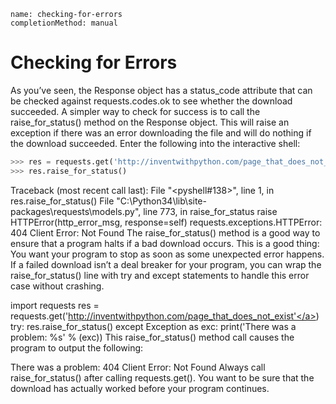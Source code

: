 ```ngMeta
name: checking-for-errors
completionMethod: manual
```
# Checking for Errors
As you’ve seen, the Response object has a status_code attribute that can be checked against requests.codes.ok to see whether the download succeeded. A simpler way to check for success is to call the raise_for_status() method on the Response object. This will raise an exception if there was an error downloading the file and will do nothing if the download succeeded. Enter the following into the interactive shell:

```python
>>> res = requests.get('http://inventwithpython.com/page_that_does_not_exist')
>>> res.raise_for_status()
```
Traceback (most recent call last):
  File "<pyshell#138>", line 1, in <module>
    res.raise_for_status()
  File "C:\Python34\lib\site-packages\requests\models.py", line 773, in raise_for_status
    raise HTTPError(http_error_msg, response=self)
requests.exceptions.HTTPError: 404 Client Error: Not Found
The raise_for_status() method is a good way to ensure that a program halts if a bad download occurs. This is a good thing: You want your program to stop as soon as some unexpected error happens. If a failed download isn’t a deal breaker for your program, you can wrap the raise_for_status() line with try and except statements to handle this error case without crashing.


import requests
res = requests.get('<span><a href="http://inventwithpython.com/page_that_does_not_exist'">http://inventwithpython.com/page_that_does_not_exist'</a></span>)
try:
    res.raise_for_status()
except Exception as exc:
    print('There was a problem: %s' % (exc))
This raise_for_status() method call causes the program to output the following:


There was a problem: 404 Client Error: Not Found
Always call raise_for_status() after calling requests.get(). You want to be sure that the download has actually worked before your program continues.